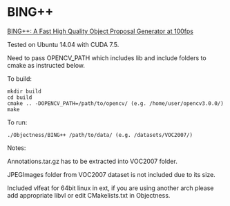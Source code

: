 # BING++
[BING++: A Fast High Quality Object Proposal Generator at 100fps](http://arxiv.org/abs/1511.04511)

Tested on Ubuntu 14.04 with CUDA 7.5.

Need to pass OPENCV_PATH which includes lib and include folders to cmake as instructed below.

To build:
```
mkdir build
cd build
cmake .. -DOPENCV_PATH=/path/to/opencv/ (e.g. /home/user/opencv3.0.0/)
make
```

To run:
```
./Objectness/BING++ /path/to/data/ (e.g. /datasets/VOC2007/)
```

Notes:

Annotations.tar.gz has to be extracted into VOC2007 folder.

JPEGImages folder from VOC2007 dataset is not included due to its size.

Included vlfeat for 64bit linux in ext, if you are using another arch please add appropriate libvl or edit CMakelists.txt in Objectness.
